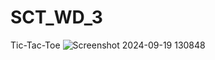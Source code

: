 # SCT_WD_3
Tic-Tac-Toe
![Screenshot 2024-09-19 130848](https://github.com/user-attachments/assets/da4296e8-6331-4f03-9802-55a1f71c7351)
